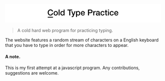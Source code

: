 ![Cold Type Practice](coldTypeLogoLong.svg "Cold Type Practice")
> A cold hard web program for practicing typing.

The website features a random stream of characters on a English keyboard that you have to type in order for more characters to appear.

#### A note.
This is my first attempt at a javascript program. Any contributions, suggestions are welcome.
